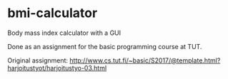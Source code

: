 # bmi-calculator
Body mass index calculator with a GUI

Done as an assignment for the basic programming course at TUT.

Original assignment: http://www.cs.tut.fi/~basic/S2017/@template.html?harjoitustyot/harjoitustyo-03.html
